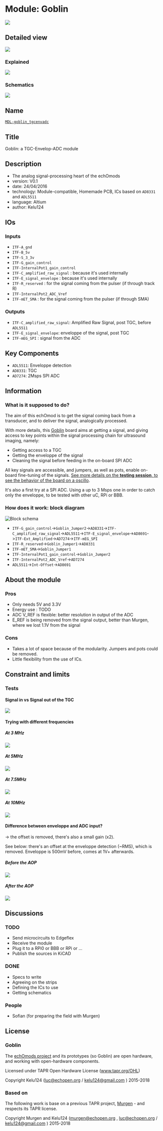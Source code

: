 # Module: Goblin

![](/goblin/viewme.png)

## Detailed view

![](/goblin/images/GoblinModule.png)

### Explained

![](/goblin/images/module/GoblinModule.png)

### Schematics

![](/goblin/images/module/schematics.png)

## Name

[`MDL-goblin_tgcenvadc`]()

## Title

Goblin: a TGC-Envelop-ADC module

## Description

* The analog signal-processing heart of the echOmods
* version: V0.1
* date: 24/04/2016
* technology: Module-compatible, Homemade PCB, ICs based on `AD8331` and `ADL5511`
* language: Altium
* author: Kelu124

## IOs

### Inputs

* `ITF-A_gnd`
* `ITF-B_5v`
* `ITF-S_3_3v`
* `ITF-G_gain_control`
* `ITF-InternalPot1_gain_control`
* `ITF-C_amplified_raw_signal` : because it's used internally
* `ITF-E_signal_envelope` : because it's used internally
* `ITF-R_reserved` : for the signal coming from the pulser (if through track R)
* `ITF-InternalPot2_ADC_Vref`
* `ITF-mET_SMA` : for the signal coming from the pulser (if through SMA)

### Outputs

* `ITF-C_amplified_raw_signal`: Amplified Raw Signal, post TGC, before `ADL5511`
* `ITF-E_signal_envelope`: enveloppe of the signal, post TGC
* `ITF-mEG_SPI` : signal from the ADC

## Key Components

* `ADL5511`: Enveloppe detection 
* `AD8331`: TGC
* `AD7274`: 2Msps SPI ADC

## Information

### What is it supposed to do?

The aim of this echOmod is to get the signal coming back from a transducer, and to deliver the signal, analogically processed. 

With more details, this [Goblin](/goblin/) board aims at getting a signal, and giving access to key points within the signal processing chain for ultrasound imaging, namely:

* Getting access to a TGC
* Getting the enveloppe of the signal
* Cleaning the signal before feeding in the on-board SPI ADC

All key signals are accessible, and jumpers, as well as pots, enable on-board fine-tuning of the signals. [See more details on the __testing session__, to see the behavior of the board on a oscillo](/goblin/2016-07-08.md).

It's also a first try at a SPI ADC. Using a up to 3 Msps one in order to catch only the enveloppe, to be tested with other uC, RPi or BBB. 

### How does it work: block diagram

![Block schema](/goblin/source/blocks.png)

* `ITF-G_gain_control`->`Goblin_Jumper2`->`AD8331`->`ITF-C_amplified_raw_signal`->`ADL5511`->`ITF-E_signal_envelope`->`AD8691`->`ITF-Ext_Amplified`->`AD7274`->`ITF-mEG_SPI`
* `ITF-R_reserved`->`Goblin_Jumper1`->`AD8331`
* `ITF-mET_SMA`->`Goblin_Jumper1`
* `ITF-InternalPot1_gain_control`->`Goblin_Jumper2`
* `ITF-InternalPot2_ADC_Vref`->`AD7274`
* `ADL5511`->`Int-Offset`->`AD8691`

## About the module

### Pros

* Only needs 5V and 3.3V
* Energy use : TODO
* ADC V_REF is flexible: better resolution in output of the ADC
* E_REF is being removed from the signal output, better than Murgen, where we lost 1.1V from the signal

### Cons

* Takes a lot of space because of the modularity. Jumpers and pots could be removed.
* Little flexibility from the use of ICs.

## Constraint and limits

### Tests


#### Signal in vs Signal out of the TGC

![](images/2016-07-08/TEK0003.JPG)

#### Trying with different frequencies


##### At 3 MHz

![](images/2016-07-08/TEK0018.JPG)

##### At 5MHz

![](images/2016-07-08/TEK0016.JPG)

##### At 7.5MHz

![](images/2016-07-08/TEK0015.JPG)

##### At 10MHz

![](images/2016-07-08/TEK0017.JPG)

#### Difference between enveloppe and ADC input?

-> the offset is removed, there's also a small gain (x2).

See below: there's an offset at the enveloppe detection (~RMS), which is removed. Enveloppe is 500mV before, comes at 1V+ afterwards.

##### Before the AOP

![](images/2016-07-08/TEK0011.JPG)

##### After the AOP

![](images/2016-07-08/TEK0010.JPG)


## Discussions

### TODO

* Send microcircuits to Edgeflex
* Receive the module
* Plug it to a RPi0 or BBB or RPi or ...
* Publish the sources in KiCAD

### DONE

* Specs to write
* Agreeing on the strips 
* Defining the ICs to use
* Getting schematics

### People

* Sofian (for preparing the field with Murgen)

## License

### Goblin 

The [echOmods project](https://github.com/kelu124/echomods) and its prototypes (so Goblin) are open hardware, and working with open-hardware components.

Licensed under TAPR Open Hardware License (www.tapr.org/OHL)

Copyright Kelu124 (luc@echopen.org / kelu124@gmail.com ) 2015-2018

### Based on 

The following work is base on a previous TAPR project, [Murgen](https://github.com/kelu124/murgen-dev-kit) - and respects its TAPR license.

Copyright Murgen and Kelu124 (murgen@echopen.org , luc@echopen.org / kelu124@gmail.com ) 2015-2018
